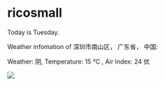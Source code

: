 # ricosmall

Today is Tuesday.

Weather infomation of 深圳市南山区， 广东省， 中国: 

Weather: 阴, Temperature: 15 ℃ , Air Index: 24 优

<img src="https://github-readme-stats.vercel.app/api?username=ricosmall&show_icons=true" />
